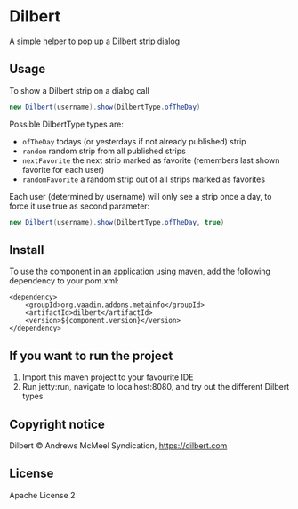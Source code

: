 # Dilbert

A simple helper to pop up a Dilbert strip dialog

## Usage

To show a Dilbert strip on a dialog call

```java
new Dilbert(username).show(DilbertType.ofTheDay)
```

Possible DilbertType types are:
- `ofTheDay`	todays (or yesterdays if not already published) strip
- `random`	random strip from all published strips
- `nextFavorite`	the next strip marked as favorite (remembers last shown favorite for each user)
- `randomFavorite`	a random strip out of all strips marked as favorites

Each user (determined by username) will only see a strip once a day, to force it use true as second parameter:

```java
new Dilbert(username).show(DilbertType.ofTheDay, true)
```

## Install

To use the component in an application using maven, add the following dependency to your pom.xml:

```
<dependency>
    <groupId>org.vaadin.addons.metainfo</groupId>
    <artifactId>dilbert</artifactId>
    <version>${component.version}</version>
</dependency>
```

## If you want to run the project 

1. Import this maven project to your favourite IDE
2. Run jetty:run, navigate to localhost:8080, and try out the different Dilbert types

## Copyright notice

Dilbert © Andrews McMeel Syndication, <https://dilbert.com>

## License

Apache License 2
